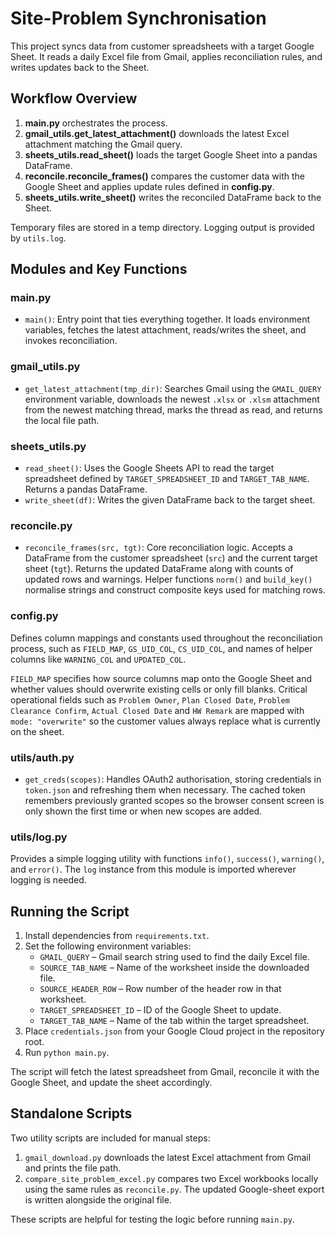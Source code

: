 # Site-Problem Synchronisation

This project syncs data from customer spreadsheets with a target Google Sheet. It reads a daily Excel file from Gmail, applies reconciliation rules, and writes updates back to the Sheet.

## Workflow Overview

1. **main.py** orchestrates the process.
2. **gmail_utils.get_latest_attachment()** downloads the latest Excel attachment matching the Gmail query.
3. **sheets_utils.read_sheet()** loads the target Google Sheet into a pandas DataFrame.
4. **reconcile.reconcile_frames()** compares the customer data with the Google Sheet and applies update rules defined in **config.py**.
5. **sheets_utils.write_sheet()** writes the reconciled DataFrame back to the Sheet.

Temporary files are stored in a temp directory. Logging output is provided by `utils.log`.

## Modules and Key Functions

### main.py
- `main()`: Entry point that ties everything together. It loads environment variables, fetches the latest attachment, reads/writes the sheet, and invokes reconciliation.

### gmail_utils.py
- `get_latest_attachment(tmp_dir)`: Searches Gmail using the `GMAIL_QUERY` environment variable, downloads the newest `.xlsx` or `.xlsm` attachment from the newest matching thread, marks the thread as read, and returns the local file path.

### sheets_utils.py
- `read_sheet()`: Uses the Google Sheets API to read the target spreadsheet defined by `TARGET_SPREADSHEET_ID` and `TARGET_TAB_NAME`. Returns a pandas DataFrame.
- `write_sheet(df)`: Writes the given DataFrame back to the target sheet.

### reconcile.py
- `reconcile_frames(src, tgt)`: Core reconciliation logic. Accepts a DataFrame from the customer spreadsheet (`src`) and the current target sheet (`tgt`). Returns the updated DataFrame along with counts of updated rows and warnings. Helper functions `norm()` and `build_key()` normalise strings and construct composite keys used for matching rows.

### config.py
Defines column mappings and constants used throughout the reconciliation process, such as `FIELD_MAP`, `GS_UID_COL`, `CS_UID_COL`, and names of helper columns like `WARNING_COL` and `UPDATED_COL`.

`FIELD_MAP` specifies how source columns map onto the Google Sheet and whether
values should overwrite existing cells or only fill blanks. Critical operational
fields such as `Problem Owner`, `Plan Closed Date`, `Problem Clearance Confirm`,
`Actual Closed Date` and `HW Remark` are mapped with `mode: "overwrite"` so the
customer values always replace what is currently on the sheet.

### utils/auth.py
- `get_creds(scopes)`: Handles OAuth2 authorisation, storing credentials in `token.json` and refreshing them when necessary. The cached
  token remembers previously granted scopes so the browser consent screen is
  only shown the first time or when new scopes are added.

### utils/log.py
Provides a simple logging utility with functions `info()`, `success()`, `warning()`, and `error()`. The `log` instance from this module is imported wherever logging is needed.

## Running the Script

1. Install dependencies from `requirements.txt`.
2. Set the following environment variables:
   - `GMAIL_QUERY` – Gmail search string used to find the daily Excel file.
   - `SOURCE_TAB_NAME` – Name of the worksheet inside the downloaded file.
   - `SOURCE_HEADER_ROW` – Row number of the header row in that worksheet.
   - `TARGET_SPREADSHEET_ID` – ID of the Google Sheet to update.
   - `TARGET_TAB_NAME` – Name of the tab within the target spreadsheet.
3. Place `credentials.json` from your Google Cloud project in the repository root.
4. Run `python main.py`.

The script will fetch the latest spreadsheet from Gmail, reconcile it with the Google Sheet, and update the sheet accordingly.

## Standalone Scripts

Two utility scripts are included for manual steps:

1. `gmail_download.py` downloads the latest Excel attachment from Gmail and prints the file path.
2. `compare_site_problem_excel.py` compares two Excel workbooks locally using the same rules as `reconcile.py`. The updated Google-sheet export is written alongside the original file.

These scripts are helpful for testing the logic before running `main.py`.
